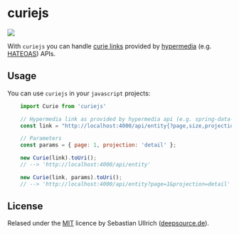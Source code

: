 # curiejs
![](https://travis-ci.org/deepsource/curiejs.svg?branch=master)

With `curiejs` you can handle [curie links](https://www.w3.org/TR/curie/curie-diff.html) provided by [hypermedia](https://en.wikipedia.org/wiki/Hypermedia) (e.g. [HATEOAS](https://en.wikipedia.org/wiki/HATEOAS)) APIs.

## Usage

You can use `curiejs` in your `javascript` projects:

```javascript
    import Curie from 'curiejs'

    // Hypermedia link as provided by hypermedia api (e.g. spring-data-rest)
    const link = "http://localhost:4000/api/entity{?page,size,projection}";

    // Parameters
    const params = { page: 1, projection: 'detail' };

    new Curie(link).toUri(); 
    // --> 'http://localhost:4000/api/entity'

    new Curie(link, params).toUri(); 
    // --> 'http://localhost:4000/api/entity?page=1&projection=detail'
```

## License

Relased under the [MIT](https://opensource.org/licenses/MIT) licence by Sebastian Ullrich ([deepsource.de](https://deepsource.de)).
